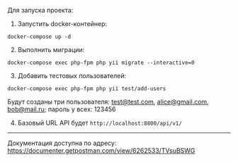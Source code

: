 Для запуска проекта:

1. Запустить docker-контейнер: <br>
```
docker-compose up -d
```

2. Выполнить миграции: <br>
```
docker-compose exec php-fpm php yii migrate --interactive=0
```

3. Добавить тестовых пользователей:
```
docker-compose exec php-fpm php yii test/add-users
```
Будут созданы три пользователя: test@test.com, alice@gmail.com, bob@mail.ru; пароль у всех: 123456

4. Базовый URL API будет ```http://localhost:8800/api/v1/```

<hr>
Документация доступна по адресу: <a href="https://documenter.getpostman.com/view/6262533/TVsuBSWG">https://documenter.getpostman.com/view/6262533/TVsuBSWG</a>